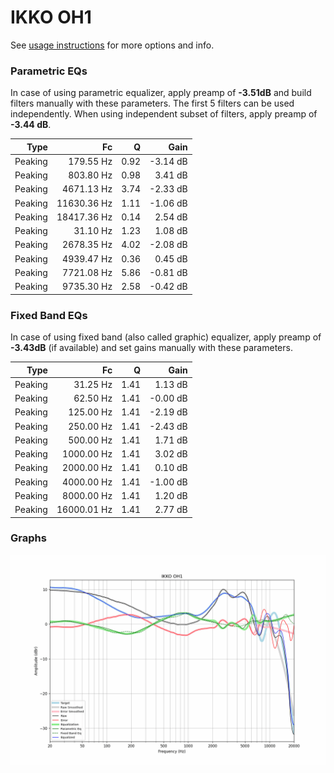 # IKKO OH1
See [usage instructions](https://github.com/jaakkopasanen/AutoEq#usage) for more options and info.

### Parametric EQs
In case of using parametric equalizer, apply preamp of **-3.51dB** and build filters manually
with these parameters. The first 5 filters can be used independently.
When using independent subset of filters, apply preamp of **-3.44 dB**.

| Type    | Fc          |    Q | Gain     |
|--------:|------------:|-----:|---------:|
| Peaking | 179.55 Hz   | 0.92 | -3.14 dB |
| Peaking | 803.80 Hz   | 0.98 | 3.41 dB  |
| Peaking | 4671.13 Hz  | 3.74 | -2.33 dB |
| Peaking | 11630.36 Hz | 1.11 | -1.06 dB |
| Peaking | 18417.36 Hz | 0.14 | 2.54 dB  |
| Peaking | 31.10 Hz    | 1.23 | 1.08 dB  |
| Peaking | 2678.35 Hz  | 4.02 | -2.08 dB |
| Peaking | 4939.47 Hz  | 0.36 | 0.45 dB  |
| Peaking | 7721.08 Hz  | 5.86 | -0.81 dB |
| Peaking | 9735.30 Hz  | 2.58 | -0.42 dB |

### Fixed Band EQs
In case of using fixed band (also called graphic) equalizer, apply preamp of **-3.43dB**
(if available) and set gains manually with these parameters.

| Type    | Fc          |    Q | Gain     |
|--------:|------------:|-----:|---------:|
| Peaking | 31.25 Hz    | 1.41 | 1.13 dB  |
| Peaking | 62.50 Hz    | 1.41 | -0.00 dB |
| Peaking | 125.00 Hz   | 1.41 | -2.19 dB |
| Peaking | 250.00 Hz   | 1.41 | -2.43 dB |
| Peaking | 500.00 Hz   | 1.41 | 1.71 dB  |
| Peaking | 1000.00 Hz  | 1.41 | 3.02 dB  |
| Peaking | 2000.00 Hz  | 1.41 | 0.10 dB  |
| Peaking | 4000.00 Hz  | 1.41 | -1.00 dB |
| Peaking | 8000.00 Hz  | 1.41 | 1.20 dB  |
| Peaking | 16000.01 Hz | 1.41 | 2.77 dB  |

### Graphs
![](./IKKO%20OH1.png)